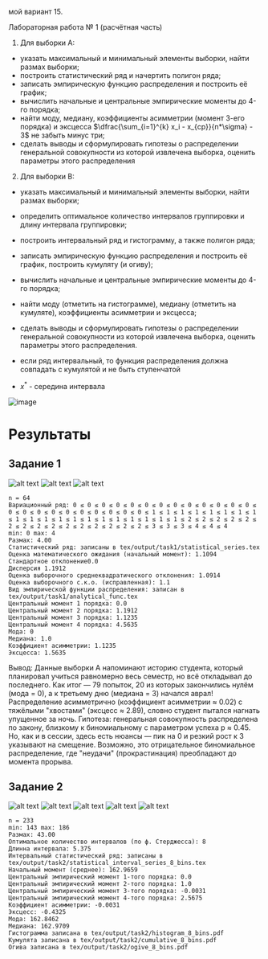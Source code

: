 мой вариант 15.

Лабораторная работа № 1 (расчётная часть)
1. Для выборки А:
- указать максимальный и минимальный элементы выборки, найти размах выборки;
- построить статистический ряд и начертить полигон ряда;
- записать эмпирическую функцию распределения и построить её график;
- вычислить начальные и центральные эмпирические моменты до 4-го порядка;
- найти моду, медиану, коэффициенты асимметрии (момент 3-его порядка) и эксцесса $\dfrac{\sum_{i=1}^{k} x_i - x_{ср}}{n*\sigma} - 3$ не забыть минус три;
- сделать выводы и сформулировать гипотезы о распределении генеральной совокупности из которой извлечена выборка, оценить параметры этого распределения

2. Для выборки В:
- указать максимальный и минимальный элементы выборки, найти размах выборки;
- определить оптимальное количество интервалов группировки и длину интервала группировки;
- построить интервальный ряд и гистограмму, а также полигон ряда;
- записать эмпирическую функцию распределения и построить её график, построить кумуляту (и огиву);
- вычислить начальные и центральные эмпирические моменты до 4-го порядка;
- найти моду (отметить на гистограмме), медиану (отметить на кумуляте), коэффициенты асимметрии и эксцесса;
- сделать выводы и сформулировать гипотезы о распределении генеральной совокупности из которой извлечена выборка, оценить параметры этого распределения.

- если ряд интервальный, то функция распределения должна совпадать с кумулятой и не быть ступенчатой
- $x^{*}$ - середина интервала


![image](https://github.com/user-attachments/assets/a853df19-6572-47f1-b0d0-bc43ce864cd6)


# Результаты
## Задание 1
![alt text](https://github.com/nerfthisdev/statistics-lab1/blob/main/tex/output/task1/distribution_function.png?raw=true)
![alt text](https://github.com/nerfthisdev/statistics-lab1/blob/main/tex/output/task1/polygon.png?raw=true)
![alt text](https://github.com/nerfthisdev/statistics-lab1/blob/main/tex/output/task1/cumulative.png?raw=true)
```
n = 64
Вариационный ряд: 0 ≤ 0 ≤ 0 ≤ 0 ≤ 0 ≤ 0 ≤ 0 ≤ 0 ≤ 0 ≤ 0 ≤ 0 ≤ 0 ≤ 0 ≤ 0 ≤ 0 ≤ 0 ≤ 0 ≤ 0 ≤ 0 ≤ 0 ≤ 0 ≤ 0 ≤ 0 ≤ 1 ≤ 1 ≤ 1 ≤ 1 ≤ 1 ≤ 1 ≤ 1 ≤ 1 ≤ 1 ≤ 1 ≤ 1 ≤ 1 ≤ 1 ≤ 1 ≤ 1 ≤ 1 ≤ 1 ≤ 1 ≤ 1 ≤ 1 ≤ 2 ≤ 2 ≤ 2 ≤ 2 ≤ 2 ≤ 2 ≤ 2 ≤ 2 ≤ 2 ≤ 2 ≤ 2 ≤ 2 ≤ 2 ≤ 2 ≤ 2 ≤ 3 ≤ 3 ≤ 3 ≤ 4 ≤ 4 ≤ 4
min: 0 max: 4 
Размах: 4.00
Статистический ряд: записаны в tex/output/task1/statistical_series.tex
Оценка математического ожидания (начальный момент): 1.1094
Стандартное отклонение0.0
Дисперсия 1.1912
Оценка выборочного среднеквадратического отклонения: 1.0914
Оценка выборочного с.к.о. (исправленная): 1.1
Вид эмпирической функции распределения: записан в tex/output/task1/analytical_func.tex
Центральный момент 1 порядка: 0.0
Центральный момент 2 порядка: 1.1912
Центральный момент 3 порядка: 1.1235
Центральный момент 4 порядка: 4.5635
Мода: 0
Медиана: 1.0
Коэффициент асимметрии: 1.1235
Эксцесса: 1.5635

```

Вывод:
Данные выборки А напоминают историю студента, который планировал учиться равномерно весь семестр, но всё откладывал до последнего. Как итог — 79 попыток, 20 из которых закончились нулём (мода = 0), а к третьему дню (медиана = 3) начался аврал! Распределение асимметрично (коэффициент асимметрии ≈ 0.02) с тяжёлыми "хвостами" (эксцесс ≈ 2.89), словно студент пытался нагнать упущенное за ночь. Гипотеза: генеральная совокупность распределена по закону, близкому к биномиальному с параметром успеха p ≈ 0.45. Но, как и в сессии, здесь есть нюансы — пик на 0 и резкий рост к 3 указывают на смещение. Возможно, это отрицательное биномиальное распределение, где "неудачи" (прокрастинация) преобладают до момента прорыва.

## Задание 2
![alt text](https://github.com/nerfthisdev/statistics-lab1/blob/main/tex/output/task2/distribution_function.png?raw=true)
![alt text](https://github.com/nerfthisdev/statistics-lab1/blob/main/tex/output/task2/cumulative_8_bins.png?raw=true)
![alt text](https://github.com/nerfthisdev/statistics-lab1/blob/main/tex/output/task2/histogram_8_bins.png?raw=true)
![alt text](https://github.com/nerfthisdev/statistics-lab1/blob/main/tex/output/task2/ogive_8_bins.png?raw=true)
![alt text](https://github.com/nerfthisdev/statistics-lab1/blob/main/tex/output/boxplot.png?raw=true)



```
n = 233
min: 143 max: 186 
Размах: 43.00
Оптимальное количество интервалов (по ф. Стерджесса): 8
Длинна интервала: 5.375
Интервальный статистический ряд: записаны в tex/output/task2/statistical_interval_series_8_bins.tex
Начальный момент (среднее): 162.9659
Центральный эмпирический момент 1-того порядка: 0.0
Центральный эмпирический момент 2-того порядка: 1.0
Центральный эмпирический момент 3-того порядка: -0.0031
Центральный эмпирический момент 4-того порядка: 2.5675
Коэффициент асимметрии: -0.0031
Эксцесс: -0.4325
Мода: 162.8462
Медиана: 162.9709
Гистограмма записана в tex/output/task2/histogram_8_bins.pdf
Кумулята записана в tex/output/task2/cumulative_8_bins.pdf
Огива записана в tex/output/task2/ogive_8_bins.pdf
```


